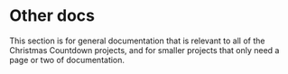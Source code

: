 # Other docs

This section is for general documentation that is relevant to all of the Christmas Countdown projects, and for smaller projects that only need a page or two of documentation.